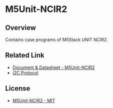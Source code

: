 # M5Unit-NCIR2

## Overview

Contains case programs of M5Stack UNIT NCIR2.

## Related Link

- [Document & Datasheet - M5Unit-NCIR2](https://docs.m5stack.com/en/unit/UNIT%20NCIR2)
- [I2C Protocol](https://github.com/m5stack/M5Unit-NCIR2/blob/main/docs/M5Unit-NCIR2-Protocol.pdf)

## License

- [M5Unit-NCIR2 - MIT](LICENSE)

